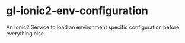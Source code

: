 # gl-ionic2-env-configuration
An Ionic2 Service to load an environment specific configuration before everything else
